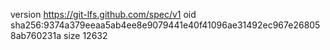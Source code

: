 version https://git-lfs.github.com/spec/v1
oid sha256:9374a379eeaa5ab4ee8e9079441e40f41096ae31492ec967e268058ab760231a
size 12632

